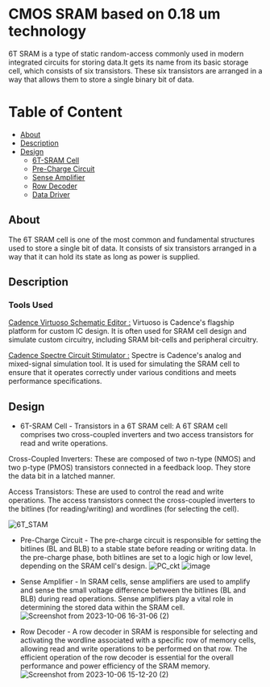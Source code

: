 # CMOS SRAM based on 0.18 um technology
6T SRAM is a type of static random-access commonly used in modern integrated circuits for storing data.It gets its name from its basic storage cell, which consists of six transistors. These six transistors are arranged in a way that allows them to store a single binary bit of data.

# Table of Content
- [About](#section-1)
- [Description](#section-2) 
- [Design](#section-2)
  - [6T-SRAM Cell](#subsection-1-1)
  - [Pre-Charge Circuit](#subsection-1-2)
  - [Sense Amplifier](#subsection-1-3)
  - [Row Decoder](#subsection-1-4)
  - [Data Driver](#subsection-1-5)

## About
The 6T SRAM cell is one of the most common and fundamental structures used to store a single bit of data. It consists of six transistors arranged in a way that  it can hold its state as long as power is supplied.

## Description
### Tools Used
[Cadence Virtuoso Schematic Editor :](https://www.cadence.com/en_US/home/tools/custom-ic-analog-rf-design/circuit-design/virtuoso-schematic-editor.html) Virtuoso is Cadence's flagship platform for custom IC design. It is often used for SRAM cell design and simulate custom circuitry, including SRAM bit-cells and peripheral circuitry.

[Cadence Spectre Circuit Stimulator :](https://www.cadence.com/en_US/home/tools/custom-ic-analog-rf-design/circuit-simulation/spectre-fmc-analysis.html?utm_campaign=Custom_Virtuoso_Studio_product_eu_google_search_june_2023&utm_source=google&utm_medium=search&utm_content=cdn_paid_media&utm_content=Circuit_Simulation&s_kwcid=AL!14272!3!662289232220!b!!g!!circuit%20simulation&gad=1&gclid=Cj0KCQjwpompBhDZARIsAFD_Fp8Z-SxLLihhZBFwTmCU69lX0z8FEUvoFW2uLaLdkUzkxbE_Gtb2_GUaAi4xEALw_wcB) Spectre is Cadence's analog and mixed-signal simulation tool. It is used for simulating the SRAM cell to ensure that it operates correctly under various conditions and meets performance specifications.


## Design
- 6T-SRAM Cell -
Transistors in a 6T SRAM cell: A 6T SRAM cell comprises two cross-coupled inverters and two access transistors for read and write operations.

Cross-Coupled Inverters: These are composed of two n-type (NMOS) and two p-type (PMOS) transistors connected in a feedback loop. They store the data bit in a latched manner.

Access Transistors: These are used to control the read and write operations. The access transistors connect the cross-coupled inverters to the bitlines (for reading/writing) and wordlines (for selecting the cell).

![6T_STAM](https://github.com/Subha175/SRAM/assets/123578848/2110c37b-c0a0-4f65-8847-c8f29f71fee5)

- Pre-Charge Circuit -
 The pre-charge circuit is responsible for setting the bitlines (BL and BLB) to a stable state before reading or writing data. In the pre-charge phase, both bitlines are set to a logic high or low level, depending on the SRAM cell's design.
![PC_ckt](https://github.com/Subha175/SRAM/assets/123578848/ddf462d5-f157-4d4c-baad-37fba5193d0e)
![image](https://github.com/Subha175/SRAM/assets/123578848/20327be9-6d13-477f-8480-1c54bf670af3)



- Sense Amplifier -
In SRAM cells, sense amplifiers are used to amplify and sense the small voltage difference between the bitlines (BL and BLB) during read operations. Sense amplifiers play a vital role in determining the stored data within the SRAM cell.
![Screenshot from 2023-10-06 16-31-06 (2)](https://github.com/Subha175/SRAM/assets/123578848/15daa025-257a-449b-aa9e-9a894105fc0a)

- Row Decoder -
A row decoder in SRAM is responsible for selecting and activating the wordline associated with a specific row of memory cells, allowing read and write operations to be performed on that row. The efficient operation of the row decoder is essential for the overall performance and power efficiency of the SRAM memory.
![Screenshot from 2023-10-06 15-12-20 (2)](https://github.com/Subha175/SRAM/assets/123578848/04183ac3-8080-4dda-9091-da67748e78d3)



  





